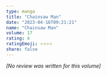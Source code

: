 ```yaml
---
type: manga
title: "Chainsaw Man"
date: "2023-04-16T09:21:21"
name: "Chainsaw Man"
volume: 17
rating: 4
ratingEmoji: ⭐️⭐️⭐️⭐️
share: false
---
```


*[No review was written for this volume]*
